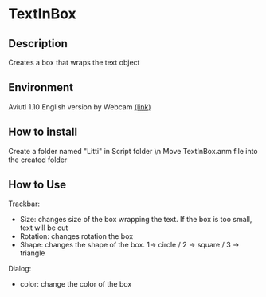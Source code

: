 # TextInBox
## Description
Creates a box that wraps the text object

## Environment
Aviutl 1.10 English version by Webcam <a href="https://hapsung.tistory.com/24">(link)</a>

## How to install
Create a folder named "Litti" in Script folder
\n Move TextInBox.anm file into the created folder

## How to Use
Trackbar:
<ul>
  <li>Size: changes size of the box wrapping the text. If the box is too small, text will be cut</li>
  <li>Rotation: changes rotation the box</li>
  <li>Shape: changes the shape of the box. 1-> circle / 2 -> square / 3 -> triangle</li>
</ul>
Dialog:
<ul>
  <li>color: change the color of the box</li>
</ul>
